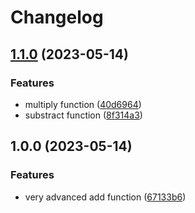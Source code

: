 # Changelog

## [1.1.0](https://github.com/zarcode/conventional-release/compare/v1.0.0...v1.1.0) (2023-05-14)


### Features

* multiply function ([40d6964](https://github.com/zarcode/conventional-release/commit/40d69640276a07bc5fe327adbf2584197186ba08))
* substract function ([8f314a3](https://github.com/zarcode/conventional-release/commit/8f314a346ad5de6ceb66a6aafdcbbb55500e4994))

## 1.0.0 (2023-05-14)


### Features

* very advanced add function ([67133b6](https://github.com/zarcode/conventional-release/commit/67133b6da363565c4f73d5b014af68ce71e4e1d3))
